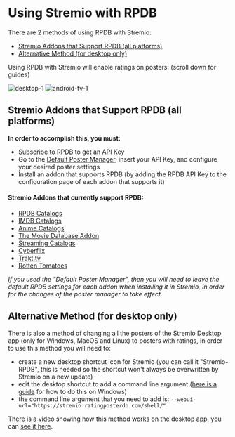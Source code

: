 # Using Stremio with RPDB

There are 2 methods of using RPDB with Stremio:
- [Stremio Addons that Support RPDB (all platforms)](#stremio-addons-that-support-rpdb-all-platforms)
- [Alternative Method (for desktop only)](#alternative-method-for-desktop-only)

Using RPDB with Stremio will enable ratings on posters: (scroll down for guides)

![desktop-1](https://github.com/jaruba/rpdb-help/assets/1777923/9294e3b0-dc23-430b-b778-64f8a70db5c8)
![android-tv-1](https://github.com/jaruba/rpdb-help/assets/1777923/0243dc8e-e012-46a7-86d0-aa5603ca750c)

## Stremio Addons that Support RPDB (all platforms)

**In order to accomplish this, you must:**
- [Subscribe to RPDB](https://patreon.com/rpdb) to get an API Key
- Go to the [Default Poster Manager](https://manager.ratingposterdb.com/), insert your API Key, and configure your desired poster settings
- Install an addon that supports RPDB (by adding the RPDB API Key to the configuration page of each addon that supports it)

#### Stremio Addons that currently support RPDB:
- [RPDB Catalogs](https://1fe84bc728af-rpdb.baby-beamup.club/configure)
- [IMDB Catalogs](https://1fe84bc728af-imdb-catalogs.baby-beamup.club/configure)
- [Anime Catalogs](https://1fe84bc728af-stremio-anime-catalogs.baby-beamup.club/configure)
- [The Movie Database Addon](https://94c8cb9f702d-tmdb-addon.baby-beamup.club/configure)
- [Streaming Catalogs](https://7a82163c306e-stremio-netflix-catalog-addon.baby-beamup.club/configure)
- [Cyberflix](https://cyberflix.elfhosted.com/)
- [Trakt.tv](https://2ecbbd610840-trakt.baby-beamup.club/configure/)
- [Rotten Tomatoes](https://7a82163c306e-rottentomatoes.baby-beamup.club/configure)

_If you used the "Default Poster Manager", then you will need to leave the default RPDB settings for each addon when installing it in Stremio, in order for the changes of the poster manager to take effect._

## Alternative Method (for desktop only)

There is also a method of changing all the posters of the Stremio Desktop app (only for Windows, MacOS and Linux) to posters with ratings, in order to use this method you will need to:
- create a new desktop shortcut icon for Stremio (you can call it "Stremio-RPDB", this is needed so the shortcut won't always be overwritten by Stremio on a new update)
- edit the desktop shortcut to add a command line argument ([here is a guide](https://www.digitalcitizen.life/shortcut-arguments-parameters-windows/) for how to do this on Windows)
- the command line argument that you need to add is: `--webui-url="https://stremio.ratingposterdb.com/shell/"`

There is a video showing how this method works on the desktop app, you can [see it here](https://www.youtube.com/watch?v=XPMflQZTcDg). 

